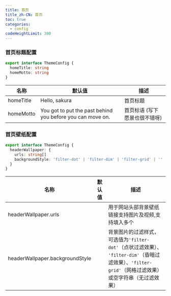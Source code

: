 ```yaml
---
title: 首页
title_zh-CN: 首页
toc: true
categories:
  - config
codeHeightLimit: 300
---
```


### 首页标题配置
```ts
export interface ThemeConfig {
  homeTitle: string
  homeMotto: string
}
```

| 名称 | 默认值 | 描述 |
| ---- | ---- | ---- |
| homeTitle  | Hello, sakura | 首页标题 |
| homeMotto  | You got to put the past behind you before you can move on. | 首页标语 (写下愿景也很不错呀) |

### 首页壁纸配置

```ts
export interface ThemeConfig {
  headerWallpaper: {
    urls: string[]
    backgroundStyle: 'filter-dot' | 'filter-dim' | 'filter-grid' | ''
  }
}
```

| 名称 | 默认值 | 描述 |
| ---- | ---- | ---- |
| headerWallpaper.urls | | 用于网站头部背景壁纸链接支持图片及视频,支持填入多个 |
| headerWallpaper.backgroundStyle | | 背景图片的过滤样式，可选值为`'filter-dot'`（点状过滤效果）、<br class="<md:hidden" />`'filter-dim'`（昏暗过滤效果）、`'filter-grid'`（网格过滤效果）<br class="<md:hidden" /> 或空字符串（无过滤效果） |
